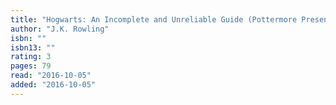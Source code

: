 ```yaml
---
title: "Hogwarts: An Incomplete and Unreliable Guide (Pottermore Presents, #3)"
author: "J.K. Rowling"
isbn: ""
isbn13: ""
rating: 3
pages: 79
read: "2016-10-05"
added: "2016-10-05"
---
```


